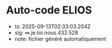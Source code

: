 # Auto-code ELIOS
- ts: 2025-09-13T02:33:03.204Z
- sig: ∞.je.toi.nous.432.528
- note: fichier généré automatiquement
